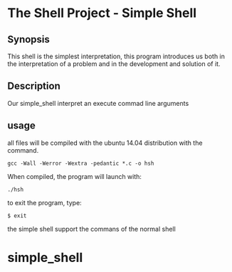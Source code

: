 # The Shell Project - Simple Shell

## Synopsis
This shell is the simplest interpretation, this program introduces us both in the interpretation of a problem and in the development and solution of it.

## Description
Our simple_shell interpret an execute commad line arguments

## usage
all files will be compiled with the ubuntu 14.04 distribution with the command.
```
gcc -Wall -Werror -Wextra -pedantic *.c -o hsh
```

When compiled, the program will launch with:
```
./hsh
```

to exit the program, type:
```
$ exit
```
the simple shell support the commans of the normal shell

# simple_shell
